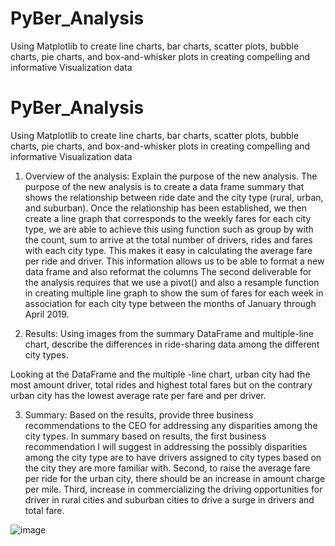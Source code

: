 # PyBer_Analysis
Using Matplotlib to create line charts, bar charts, scatter plots, bubble charts, pie charts, and box-and-whisker plots in creating compelling and informative Visualization data 
# PyBer_Analysis
Using Matplotlib to create line charts, bar charts, scatter plots, bubble charts, pie charts, and box-and-whisker plots in creating compelling and informative Visualization data 

1.	Overview of the analysis: Explain the purpose of the new analysis.
The purpose of the new analysis is to create a data frame summary that shows the relationship between ride date and the city type (rural, urban, and suburban). Once the relationship has been established, we then create a line graph that corresponds to the weekly fares for each city type, we are able to achieve this using function such as  group by  with the count, sum to arrive at the total number of drivers, rides and fares with each city type. This makes it easy in calculating the average fare per ride and driver. This information allows us to be able to format a new data frame and also reformat the columns The second deliverable for the analysis requires that we use a pivot() and also a resample function in creating multiple line graph to show the sum of fares for each week in association for each city type between the months of January through April 2019.


2.	Results: Using images from the summary DataFrame and multiple-line chart, describe the differences in ride-sharing data among the different city types.
 

 

Looking at the DataFrame and the multiple -line chart, urban city had the most amount driver, total rides and highest total fares but on the contrary urban city has the lowest average  rate per fare and per driver. 

3.	Summary: Based on the results, provide three business recommendations to the CEO for addressing any disparities among the city types.
In summary based on results, the  first business recommendation I will suggest in addressing the possibly disparities among the city type are to have drivers assigned to city types based on the city they are more familiar with. Second, to raise the average fare per ride for the urban city, there should be an increase in amount charge per mile. Third, increase in commercializing the driving opportunities for driver in rural cities and suburban cities to drive a surge in drivers and total fare.


![image](https://user-images.githubusercontent.com/79291308/117681658-541c4080-b180-11eb-94bf-5a77ff3cb53c.png)

